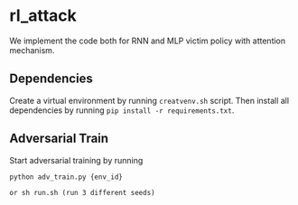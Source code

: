 # rl_attack
We implement the code both for RNN and MLP victim policy with attention mechanism.

## Dependencies

Create a virtual environment by running `creatvenv.sh` script. Then install all dependencies by running `pip install -r requirements.txt`.


## Adversarial Train

Start adversarial training by running 
```
python adv_train.py {env_id}

or sh run.sh (run 3 different seeds)
```
